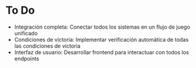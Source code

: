 # To Do

- Integración completa: Conectar todos los sistemas en un flujo de juego unificado
- Condiciones de victoria: Implementar verificación automática de todas las condiciones de victoria
- Interfaz de usuario: Desarrollar frontend para interactuar con todos los endpoints
